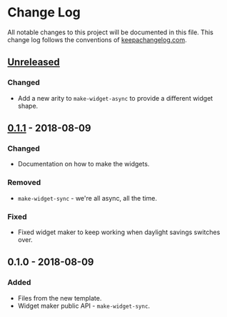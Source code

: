 # Change Log
All notable changes to this project will be documented in this file. This change log follows the conventions of [keepachangelog.com](http://keepachangelog.com/).

## [Unreleased]
### Changed
- Add a new arity to `make-widget-async` to provide a different widget shape.

## [0.1.1] - 2018-08-09
### Changed
- Documentation on how to make the widgets.

### Removed
- `make-widget-sync` - we're all async, all the time.

### Fixed
- Fixed widget maker to keep working when daylight savings switches over.

## 0.1.0 - 2018-08-09
### Added
- Files from the new template.
- Widget maker public API - `make-widget-sync`.

[Unreleased]: https://github.com/your-name/rating/compare/0.1.1...HEAD
[0.1.1]: https://github.com/your-name/rating/compare/0.1.0...0.1.1
